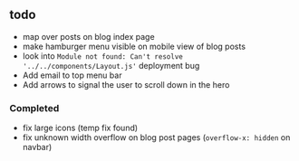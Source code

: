 ## todo

- map over posts on blog index page
- make hamburger menu visible on mobile view of blog posts
- look into `Module not found: Can't resolve '../../components/Layout.js'` deployment bug
- Add email to top menu bar
- Add arrows to signal the user to scroll down in the hero

### Completed

- fix large icons (temp fix found)
- fix unknown width overflow on blog post pages (`overflow-x: hidden` on navbar)
